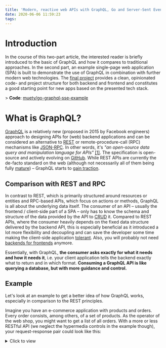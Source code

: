 ```yaml
---
title: 'Modern, reactive web APIs with GraphQL, Go and Server-Sent Events – Part 1'
date: 2020-06-06 11:59:23
tags:
---
```


# Introduction
In the course of this two-part article, the interested reader is briefly introduced to the basic of GraphQL and how it compares to traditional approaches. In the second part, an example single-page web application (SPA) is built to demonstrate the use of GraphQL in combination with further modern web technologies. The [final project](https://github.com/muety/go-graphql-sse-example) provides a clean, opinionated code- and project structure for both backend and frontend and constitutes a good starting point for new apps based on the presented tech stack.

\> **Code**: [muety/go-graphql-sse-example](https://github.com/muety/go-graphql-sse-example)

# What is GraphQL?
[GraphQL](https://engineering.fb.com/core-data/graphql-a-data-query-language/) is a relatively new (proposed in 2015 by Facebook engineers) approach to designing APIs for (web) backend applications and can be considered an alternative to [REST](https://developer.mozilla.org/en-US/docs/Glossary/REST) or remote-procedure-call (RPC) mechanisms like [JSON-RPC](https://www.jsonrpc.org/). In other words, it's *"an open-source data query and manipulation language for APIs"* [[1]](https://en.wikipedia.org/wiki/GraphQL). The specification is open-source and actively evolving on [GitHub](https://github.com/graphql/graphql-spec). While REST APIs are currently the de-facto standard on the web (although not necessarily all of them being fully [mature](https://www.martinfowler.com/articles/richardsonMaturityModel.html)) – GraphQL starts to [gain traction](https://trends.google.com/trends/explore?date=2018-05-06%202020-06-06&gprop=youtube&q=graphql).

## Comparison with REST and RPC

In contrast to REST, which is primarily structured around resources or entities and RPC-based APIs, which focus on actions or methods, GraphQL is all about the underlying data itself. The consumer of an API – usually the frontend / client-side part of a SPA – only has to know the schema and structure of the data provided by the API to [CRUD](https://en.wikipedia.org/wiki/Create,_read,_update_and_delete) it. Compared to REST APIs, where the consumer heavily depends on the fixed data structure delivered by the backend API, this is especially beneficial as it introduced a lot more flexibility and decoupling and can save the developer some time making the client-side application [tolerant](https://martinfowler.com/bliki/TolerantReader.html). Also, you will probably not need [backends for frontends](https://docs.microsoft.com/en-us/azure/architecture/patterns/backends-for-frontends) anymore.

Essentially, with GraphQL, **the consumer asks exactly for what it needs and how it needs it**, i.e. your client application tells the backend exactly what to return and in which format. **Consuming a GraphQL API is like querying a database, but with more guidance and control.**

## Example
Let's look at an example to get a better idea of how GraphQL works, especially in comparison to the REST principles. 

Imagine you have an e-commerce application with products and orders. Every order consists, among others, of a set of products. As the operator of the web shop, you might want to get a list of all orders. With a more or less RESTful API (we neglect the hypermedia controls in the example though), your request-response pair could look like this:

<details>
<summary>Click to view</summary>
```
Request
-------
GET /api/orders

Response Body
-------------
[
    {
        "id": 125,
        "customerId": 8977,
        "createdAt": "2020-06-06T13:40:49.038Z",
        "productIds": [ 49863176 ]
    }
]
```
</details>

So far so good, but potentially you will also want to view the actual products right away. What you got are only ids, for each of which you would have to issue another API call to retrieve it. Alternatively, the API could also return nested objects, like so:

<details>
<summary>Click to view</summary>
```
[
    {
        "id": 125,
        "customerId": 8977,
        "createdAt": "2020-06-06T13:40:49.038Z",
        "products": [
            {
                "id": 49863176,
                "name": "Slim T-Shirt navy-blue",
                "price": 17.90,
                "options": [
                    {
                        "id": "size",
                        "name": "Size",
                        "description": "T-Shirt size",
                        "values": [
                            {
                                "id": "s",
                                "name": "Size S",
                            },
                            {
                                "id": "m",
                                "name": "Size M",
                            },
                            {
                                "id": "l",
                                "name": "Size L",
                            }
                        ]
                    }
                ]
            },
        ]
    }
]
```
</details>

However, that is — to my understanding – not truly RESTful anymore. Also, while the above example is still quite straightforward, things get ugly as nested objects include other nested objects, that include other nested objects, that... Quickly you get JSON responses of several tens or hundreds of kilobytes, although you're potentially only interested in two or three attributes. Moreover, on some pages of your shop you may be interested in all possible options (e.g. "size") of a product, but not on others. Should your API define different [view models](https://www.infoq.com/articles/View-Model-Definition/) now and expose different endpoints? Or a single endpoints with query flags like `?expanded=true`? Soon you might be catching yourself **tailoring your API specifically to the needs of your client** while neglecting REST conventions and a straightforward design. 

With GraphQL, things are different. Your API is a bit **dumber and less opinionated** now and does not deliver data in a fixed structure, according to a specified [GQL query](https://graphql.org/learn/queries/), which looks a lot like JSON. The above example might look like this, now:

<details>
<summary>Click to view</summary>
```
Request
-------
POST /api/graphql/query

{
    "query": "\{
        orders {
            id
            customerId
            products {
                name
                price
                options {
                    name
                }
            }
        }
    \}"
}

Response Body
-------------
{
    "data": {
        "orders": [
            {
                "id": 125,
                "customerId": 8977,
                "products": [
                    {
                        "name": "Slim T-Shirt navy-blue",
                        "price": 17.90,
                        "options": [
                            {
                                "name": "Size",
                            }
                        ]
                    }
                ]
            }
        ]
    }
}
```
</details>

This way, you get only the data you want. All your API has to know is how to fetch every piece of data. All your client has to know is how the data schema itself looks like.

## Try it out
![](images/graphql_github.png)

GitHub's official API offers GraphQL query endpoints. You can try it out using their [GraphQL explorer](https://developer.github.com/v4/explorer/).

# GraphQL Basic
Since this article does not aim to be another introduction to GraphQL, you can read most of the basics about fields, data types, etc. in the [official docs](https://graphql.org/learn/queries/). However, it is worth mentioning that GraphQL supports three types of queries:

* **`Query`**: "Standard" type of queries, used for fetching data (see above). Similar to what you would do with a `GET` in REST.
* **`Mutation`**: Query type used to modify data. Similar to what you would do with a `PUT`, `POST`, `PATCH` or `DELETE` in REST.
* **`Subscription`**: Query type to communicate your intent to subscribe to live data updates. 

## Subscriptions

While a basic GraphQL application will at least use the former two types, the latter is especially interesting in the context of this article. Using subscriptions, you can have your web frontend be notified when new data arrives at the server or existing data changes. For instance, the operator of the above web shop could have a live-updating dashboard, that shows new orders just as they are placed. 

For subscriptions, the GraphQL standard does not define a lot more than their plain existence and purpose. Especially, it is not defined how and which technology to implement them. On the web, any [publish/subscribe](https://docs.microsoft.com/en-us/azure/architecture/patterns/publisher-subscriber)-like mechanism that provides bi-directional or uni-directional server-to-client communication is appropriate. For the sake of simplicity, [Server-Sent Events](https://developer.mozilla.org/en-US/docs/Web/API/Server-sent_events) are used in this article.

# What's next?
This part gave a brief introduction to GraphQL. The next part is about actual code. We're going to build an example web app with live-updates using GraphQL, Go, MongoDB and VueJs. Stay tuned!

\> [**Part 2**](https://muetsch.io/modern-reactive-web-apis-with-graphql-go-and-server-sent-events-part-2.html)